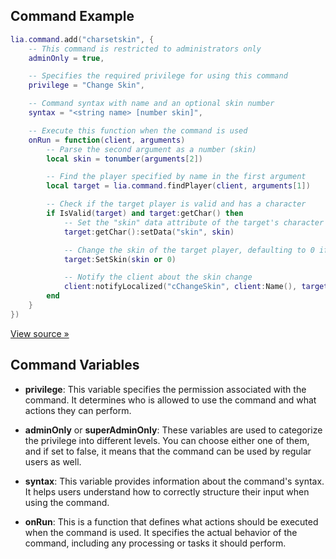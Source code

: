 ## Command Example

```lua
lia.command.add("charsetskin", {
    -- This command is restricted to administrators only
    adminOnly = true,

    -- Specifies the required privilege for using this command
    privilege = "Change Skin",

    -- Command syntax with name and an optional skin number
    syntax = "<string name> [number skin]",

    -- Execute this function when the command is used
    onRun = function(client, arguments)
        -- Parse the second argument as a number (skin)
        local skin = tonumber(arguments[2])

        -- Find the player specified by name in the first argument
        local target = lia.command.findPlayer(client, arguments[1])

        -- Check if the target player is valid and has a character
        if IsValid(target) and target:getChar() then
            -- Set the "skin" data attribute of the target's character
            target:getChar():setData("skin", skin)

            -- Change the skin of the target player, defaulting to 0 if skin is not provided
            target:SetSkin(skin or 0)

            -- Notify the client about the skin change
            client:notifyLocalized("cChangeSkin", client:Name(), target:Name(), skin or 0)
        end
    }
})

```
[View source »](https://github.com/Lilia-Framework/Lilia/blob/b06ee3ea18174334b78c14c26c9c1dd64d91b700/lilia/gamemode/commands/sv_character.lua#L201)
## Command Variables

- **privilege**: This variable specifies the permission associated with the command. It determines who is allowed to use the command and what actions they can perform.

- **adminOnly** or **superAdminOnly**: These variables are used to categorize the privilege into different levels. You can choose either one of them, and if set to false, it means that the command can be used by regular users as well.

- **syntax**: This variable provides information about the command's syntax. It helps users understand how to correctly structure their input when using the command.

- **onRun**: This is a function that defines what actions should be executed when the command is used. It specifies the actual behavior of the command, including any processing or tasks it should perform.